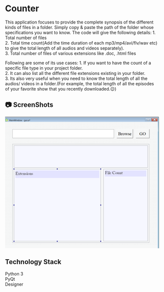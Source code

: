 # Counter
This application focuses to provide the complete synopsis of the different kinds of files in a folder.
Simply copy & paste the path of the folder whose specifications you want to know.
The code will give the following details:
    1. Total number of files  
    2. Total time count(Add the time duration of each mp3/mp4/avi/flv/wav etc) to give the total length of all audios and videos separately).   
    3. Total number of files of various extensions like .doc, .html files  
    
 Following are some of its use cases:
    1. If you want to have the count of a specific file type in your project folder.  
    2. It can also list all the different file extensions existing in your folder.   
    3. Its also very useful when you need to know the total length of all the audios/ videos in a folder.(For example, the total       length of all the episodes of your favorite show that you recently downloaded.😉)
    

## :camera: ScreenShots
![gui](https://github.com/gautamgupta1811/Counter/blob/master/gui.png)


## Technology Stack
Python 3    
PyQt  
Designer  



